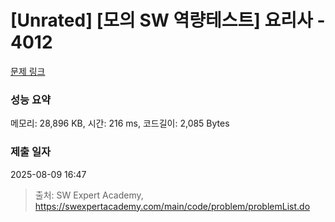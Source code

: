 # [Unrated] [모의 SW 역량테스트] 요리사 - 4012 

[문제 링크](https://swexpertacademy.com/main/code/problem/problemDetail.do?contestProbId=AWIeUtVakTMDFAVH) 

### 성능 요약

메모리: 28,896 KB, 시간: 216 ms, 코드길이: 2,085 Bytes

### 제출 일자

2025-08-09 16:47



> 출처: SW Expert Academy, https://swexpertacademy.com/main/code/problem/problemList.do